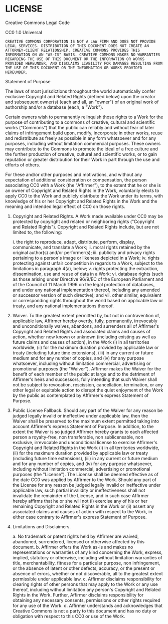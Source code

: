 # LICENSE

Creative Commons Legal Code

CC0 1.0 Universal

```text
CREATIVE COMMONS CORPORATION IS NOT A LAW FIRM AND DOES NOT PROVIDE
LEGAL SERVICES. DISTRIBUTION OF THIS DOCUMENT DOES NOT CREATE AN
ATTORNEY-CLIENT RELATIONSHIP. CREATIVE COMMONS PROVIDES THIS
INFORMATION ON AN "AS-IS" BASIS. CREATIVE COMMONS MAKES NO WARRANTIES
REGARDING THE USE OF THIS DOCUMENT OR THE INFORMATION OR WORKS
PROVIDED HEREUNDER, AND DISCLAIMS LIABILITY FOR DAMAGES RESULTING FROM
THE USE OF THIS DOCUMENT OR THE INFORMATION OR WORKS PROVIDED
HEREUNDER.
```

Statement of Purpose

The laws of most jurisdictions throughout the world automatically confer exclusive Copyright and Related Rights \(defined below\) upon the creator and subsequent owner\(s\) \(each and all, an "owner"\) of an original work of authorship and/or a database \(each, a "Work"\).

Certain owners wish to permanently relinquish those rights to a Work for the purpose of contributing to a commons of creative, cultural and scientific works \("Commons"\) that the public can reliably and without fear of later claims of infringement build upon, modify, incorporate in other works, reuse and redistribute as freely as possible in any form whatsoever and for any purposes, including without limitation commercial purposes. These owners may contribute to the Commons to promote the ideal of a free culture and the further production of creative, cultural and scientific works, or to gain reputation or greater distribution for their Work in part through the use and efforts of others.

For these and/or other purposes and motivations, and without any expectation of additional consideration or compensation, the person associating CC0 with a Work \(the "Affirmer"\), to the extent that he or she is an owner of Copyright and Related Rights in the Work, voluntarily elects to apply CC0 to the Work and publicly distribute the Work under its terms, with knowledge of his or her Copyright and Related Rights in the Work and the meaning and intended legal effect of CC0 on those rights.

1. Copyright and Related Rights. A Work made available under CC0 may be protected by copyright and related or neighboring rights \("Copyright and Related Rights"\). Copyright and Related Rights include, but are not limited to, the following:

   i. the right to reproduce, adapt, distribute, perform, display, communicate, and translate a Work; ii. moral rights retained by the original author\(s\) and/or performer\(s\); iii. publicity and privacy rights pertaining to a person's image or likeness depicted in a Work; iv. rights protecting against unfair competition in regards to a Work, subject to the limitations in paragraph 4\(a\), below; v. rights protecting the extraction, dissemination, use and reuse of data in a Work; vi. database rights \(such as those arising under Directive 96/9/EC of the European Parliament and of the Council of 11 March 1996 on the legal protection of databases, and under any national implementation thereof, including any amended or successor version of such directive\); and vii. other similar, equivalent or corresponding rights throughout the world based on applicable law or treaty, and any national implementations thereof.

2. Waiver. To the greatest extent permitted by, but not in contravention of, applicable law, Affirmer hereby overtly, fully, permanently, irrevocably and unconditionally waives, abandons, and surrenders all of Affirmer's Copyright and Related Rights and associated claims and causes of action, whether now known or unknown \(including existing as well as future claims and causes of action\), in the Work \(i\) in all territories worldwide, \(ii\) for the maximum duration provided by applicable law or treaty \(including future time extensions\), \(iii\) in any current or future medium and for any number of copies, and \(iv\) for any purpose whatsoever, including without limitation commercial, advertising or promotional purposes \(the "Waiver"\). Affirmer makes the Waiver for the benefit of each member of the public at large and to the detriment of Affirmer's heirs and successors, fully intending that such Waiver shall not be subject to revocation, rescission, cancellation, termination, or any other legal or equitable action to disrupt the quiet enjoyment of the Work by the public as contemplated by Affirmer's express Statement of Purpose.
3. Public License Fallback. Should any part of the Waiver for any reason be judged legally invalid or ineffective under applicable law, then the Waiver shall be preserved to the maximum extent permitted taking into account Affirmer's express Statement of Purpose. In addition, to the extent the Waiver is so judged Affirmer hereby grants to each affected person a royalty-free, non transferable, non sublicensable, non exclusive, irrevocable and unconditional license to exercise Affirmer's Copyright and Related Rights in the Work \(i\) in all territories worldwide, \(ii\) for the maximum duration provided by applicable law or treaty \(including future time extensions\), \(iii\) in any current or future medium and for any number of copies, and \(iv\) for any purpose whatsoever, including without limitation commercial, advertising or promotional purposes \(the "License"\). The License shall be deemed effective as of the date CC0 was applied by Affirmer to the Work. Should any part of the License for any reason be judged legally invalid or ineffective under applicable law, such partial invalidity or ineffectiveness shall not invalidate the remainder of the License, and in such case Affirmer hereby affirms that he or she will not \(i\) exercise any of his or her remaining Copyright and Related Rights in the Work or \(ii\) assert any associated claims and causes of action with respect to the Work, in either case contrary to Affirmer's express Statement of Purpose.
4. Limitations and Disclaimers.

   a. No trademark or patent rights held by Affirmer are waived, abandoned, surrendered, licensed or otherwise affected by this document. b. Affirmer offers the Work as-is and makes no representations or warranties of any kind concerning the Work, express, implied, statutory or otherwise, including without limitation warranties of title, merchantability, fitness for a particular purpose, non infringement, or the absence of latent or other defects, accuracy, or the present or absence of errors, whether or not discoverable, all to the greatest extent permissible under applicable law. c. Affirmer disclaims responsibility for clearing rights of other persons that may apply to the Work or any use thereof, including without limitation any person's Copyright and Related Rights in the Work. Further, Affirmer disclaims responsibility for obtaining any necessary consents, permissions or other rights required for any use of the Work. d. Affirmer understands and acknowledges that Creative Commons is not a party to this document and has no duty or obligation with respect to this CC0 or use of the Work.

